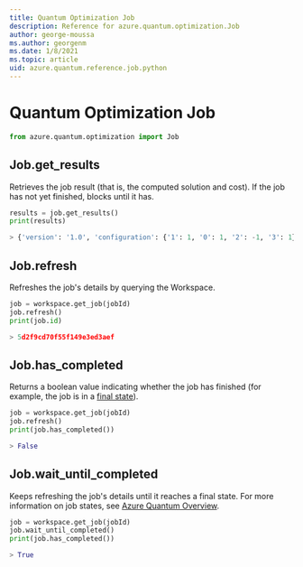 ```yaml
---
title: Quantum Optimization Job
description: Reference for azure.quantum.optimization.Job
author: george-moussa
ms.author: georgenm
ms.date: 1/8/2021
ms.topic: article
uid: azure.quantum.reference.job.python
---
```


# Quantum Optimization Job

```py
from azure.quantum.optimization import Job
```

## Job.get_results

Retrieves the job result (that is, the computed solution and cost). If the job has not
yet finished, blocks until it has.

```py
results = job.get_results()
print(results)

> {'version': '1.0', 'configuration': {'1': 1, '0': 1, '2': -1, '3': 1}, 'cost': -23.0}
```

## Job.refresh

Refreshes the job's details by querying the Workspace.

```py
job = workspace.get_job(jobId)
job.refresh()
print(job.id)

> 5d2f9cd70f55f149e3ed3aef
```

## Job.has_completed

Returns a boolean value indicating whether the job has finished (for example, the job is in a
[final state](xref:microsoft.azure.quantum.overview#Job-Lifecycle)).

```py
job = workspace.get_job(jobId)
job.refresh()
print(job.has_completed())

> False
```

## Job.wait_until_completed

Keeps refreshing the job's details until it reaches a final state. For more information on job states, see [Azure Quantum Overview](xref:microsoft.azure.quantum.overview).

```py
job = workspace.get_job(jobId)
job.wait_until_completed()
print(job.has_completed())

> True
```